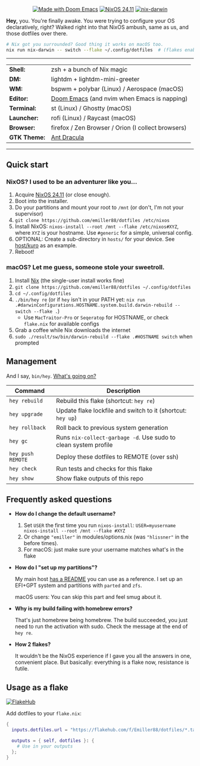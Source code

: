 <div align="center">
   
[![Made with Doom Emacs](https://img.shields.io/badge/Made_with-Doom_Emacs-blueviolet.svg?style=flat-square&logo=GNU%20Emacs&logoColor=white)](https://github.com/hlissner/doom-emacs)
[![NixOS 24.11](https://img.shields.io/badge/NixOS-v24.11-blue.svg?style=flat-square&logo=NixOS&logoColor=white)](https://nixos.org)
[![nix-darwin](https://img.shields.io/badge/nix--darwin-24.11-green.svg?style=flat-square&logo=apple&logoColor=white)](https://github.com/nix-darwin/nix-darwin)

</div>

**Hey,** you. You're finally awake. You were trying to configure your OS declaratively, right? Walked right into that NixOS ambush, same as us, and those dotfiles over there.

```sh
# Nix got you surrounded? Good thing it works on macOS too.
nix run nix-darwin -- switch --flake ~/.config/dotfiles  # (flakes enabled by default now!)
```

---

|                |                                                          |
| -------------- | -------------------------------------------------------- |
| **Shell:**     | zsh + a bunch of Nix magic                               |
| **DM:**        | lightdm + lightdm-mini-greeter                           |
| **WM:**        | bspwm + polybar (Linux) / Aerospace (macOS)             |
| **Editor:**    | [Doom Emacs][doom-emacs] (and nvim when Emacs is napping) |
| **Terminal:**  | st (Linux) / Ghostty (macOS)                            |
| **Launcher:**  | rofi (Linux) / Raycast (macOS)                          |
| **Browser:**   | firefox / Zen Browser / Orion (I collect browsers)      |
| **GTK Theme:** | [Ant Dracula](https://github.com/EliverLara/Ant-Dracula) |

---

## Quick start

### NixOS? I used to be an adventurer like you...

1. Acquire [NixOS 24.11][nixos] (or close enough).
2. Boot into the installer.
3. Do your partitions and mount your root to `/mnt` (or don't, I'm not your supervisor)
4. `git clone https://github.com/emiller88/dotfiles /etc/nixos`
5. Install NixOS: `nixos-install --root /mnt --flake /etc/nixos#XYZ`, where `XYZ` is your
   hostname. Use `#generic` for a simple, universal config.
6. OPTIONAL: Create a sub-directory in `hosts/` for your device. See [host/kuro]
   as an example.
7. Reboot!

### macOS? Let me guess, someone stole your sweetroll.

1. Install [Nix](https://nixos.org/download.html#nix-install-macos) (the single-user install works fine)
2. `git clone https://github.com/emiller88/dotfiles ~/.config/dotfiles`
3. `cd ~/.config/dotfiles`
4. `./bin/hey re` (or if `hey` isn't in your PATH yet: `nix run .#darwinConfigurations.HOSTNAME.system.build.darwin-rebuild -- switch --flake .`)
   - Use `MacTraitor-Pro` or `Seqeratop` for HOSTNAME, or check `flake.nix` for available configs
5. Grab a coffee while Nix downloads the internet
6. `sudo ./result/sw/bin/darwin-rebuild --flake .#HOSTNAME switch` when prompted

## Management

And I say, `bin/hey`. [What's going on?](https://www.youtube.com/watch?v=ZZ5LpwO-An4)

| Command           | Description                                                     |
| ----------------- | --------------------------------------------------------------- |
| `hey rebuild`     | Rebuild this flake (shortcut: `hey re`)                         |
| `hey upgrade`     | Update flake lockfile and switch to it (shortcut: `hey up`)     |
| `hey rollback`    | Roll back to previous system generation                         |
| `hey gc`          | Runs `nix-collect-garbage -d`. Use sudo to clean system profile |
| `hey push REMOTE` | Deploy these dotfiles to REMOTE (over ssh)                      |
| `hey check`       | Run tests and checks for this flake                             |
| `hey show`        | Show flake outputs of this repo                                 |

## Frequently asked questions

- **How do I change the default username?**

  1. Set `USER` the first time you run `nixos-install`: `USER=myusername nixos-install --root /mnt --flake #XYZ`
  2. Or change `"emiller"` in modules/options.nix (was `"hlissner"` in the before times).
  3. For macOS: just make sure your username matches what's in the flake

- **How do I "set up my partitions"?**

  My main host [has a README](hosts/kuro/README.org) you can use as a reference.
  I set up an EFI+GPT system and partitions with `parted` and `zfs`.
  
  macOS users: You can skip this part and feel smug about it.

- **Why is my build failing with homebrew errors?**

  That's just homebrew being homebrew. The build succeeded, you just need to run the
  activation with sudo. Check the message at the end of `hey re`.

- **How 2 flakes?**

  It wouldn't be the NixOS experience if I gave you all the answers in one,
  convenient place. But basically: everything is a flake now, resistance is futile.

[doom-emacs]: https://github.com/hlissner/doom-emacs
[vim]: https://github.com/hlissner/.vim
[nixos]: https://releases.nixos.org/?prefix=nixos/24.11/
[host/kuro]: https://github.com/hlissner/dotfiles/tree/master/hosts/kuro

## Usage as a flake

[![FlakeHub](https://img.shields.io/endpoint?url=https://flakehub.com/f/Emiller88/dotfiles/badge)](https://flakehub.com/flake/Emiller88/dotfiles)

Add dotfiles to your `flake.nix`:

```nix
{
  inputs.dotfiles.url = "https://flakehub.com/f/Emiller88/dotfiles/*.tar.gz";

  outputs = { self, dotfiles }: {
    # Use in your outputs
  };
}

```
